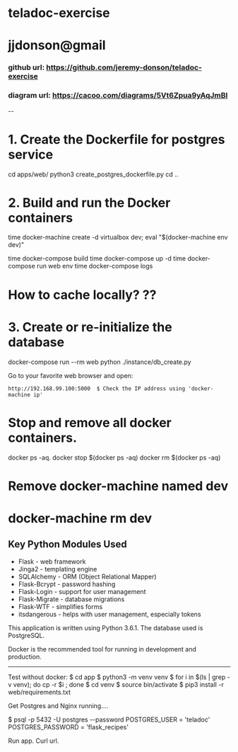 # teladoc-exercise
# jjdonson@gmail
### github url: https://github.com/jeremy-donson/teladoc-exercise
### diagram url: https://cacoo.com/diagrams/5Vt6Zpua9yAqJmBI
--
# 1. Create the Dockerfile for postgres service

cd apps/web/
python3 create_postgres_dockerfile.py
cd ..

# 2. Build and run the Docker containers

time docker-machine create -d virtualbox dev;
eval "$(docker-machine env dev)"

time docker-compose build
time docker-compose up -d
time docker-compose run web env
time docker-compose logs

# How to cache locally? ??

# 3. Create or re-initialize the database
docker-compose run --rm web python ./instance/db_create.py

Go to your favorite web browser and open:

    http://192.168.99.100:5000  $ Check the IP address using 'docker-machine ip'

# Stop and remove all docker containers.
docker ps -aq.
docker stop $(docker ps -aq)
docker rm $(docker ps -aq)

# Remove docker-machine named dev
# docker-machine rm dev

## Key Python Modules Used

- Flask - web framework
- Jinga2 - templating engine
- SQLAlchemy - ORM (Object Relational Mapper)
- Flask-Bcrypt - password hashing
- Flask-Login - support for user management
- Flask-Migrate - database migrations
- Flask-WTF - simplifies forms
- itsdangerous - helps with user management, especially tokens

This application is written using Python 3.6.1.
The database used is PostgreSQL.

Docker is the recommended tool for running in development and production.

----

Test without docker:
$ cd app
$ python3 -m venv venv
$ for i in $(ls | grep -v venv); do cp -r $i  ; done
$ cd venv
$ source bin/activate
$ pip3 install -r web/requirements.txt

Get Postgres and Nginx running....

$ psql -p 5432 -U postgres --password
POSTGRES_USER = 'teladoc'
POSTGRES_PASSWORD = 'flask_recipes'

Run app.
Curl url.
